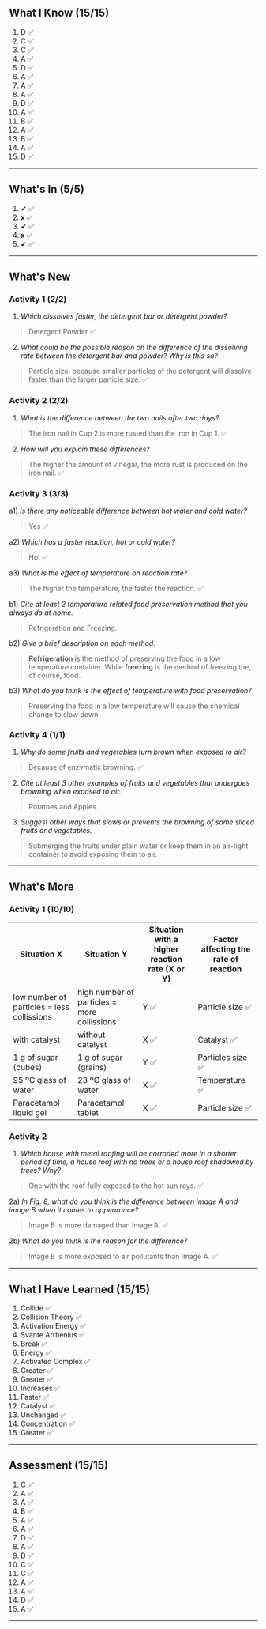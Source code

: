## What I Know (15/15)
1) D ✅
2) C ✅
3) C ✅
4) A ✅
5) D ✅
6) A ✅
7) A ✅
8) A ✅
9) D ✅
10) A ✅
11) B ✅
12) A ✅
13) B ✅
14) A ✅
15) D ✅
___
## What's In (5/5)
1) ✔ ✅
2) **x** ✅
3) ✔ ✅
4) **x** ✅
5) ✔ ✅
___
## What's New
### Activity 1 (2/2)
1) *Which dissolves faster, the detergent bar or detergent powder?*
> Detergent Powder ✅
2) *What could be the possible reason on the difference of the dissolving rate between the detergent bar and powder? Why is this so?*
> Particle size, because smaller particles of the detergent will dissolve faster than the larger particle size. ✅
### Activity 2 (2/2)
1) *What is the difference between the two nails after two days?*
> The iron nail in Cup 2 is more rusted than the iron in Cup 1. ✅
2) *How will you explain these differences?*
> The higher the amount of vinegar, the more rust is produced on the iron nail. ✅
### Activity 3 (3/3)
a1) *Is there any noticeable difference between hot water and cold water?*
> Yes ✅

a2) *Which has a faster reaction, hot or cold water?*
> Hot ✅

a3) *What is the effect of temperature on reaction rate?*
> The higher the temperature, the faster the reaction. ✅

b1) *Cite at least 2 temperature related food preservation method that you always do at home.*
> Refrigeration and Freezing. 

b2) *Give a brief description on each method.*
> **Refrigeration** is the method of preserving the food in a low temperature container.
> While **freezing** is the method of freezing the, of course, food. 

b3) *What do you think is the effect of temperature with food preservation?*
> Preserving the food in a low temperature will cause the chemical change to slow down. 

### Activity 4 (1/1)
1) *Why do some fruits and vegetables turn brown when exposed to air?*
> Because of enzymatic browning. ✅
2) *Cite at least 3 other examples of fruits and vegetables that undergoes browning when exposed to air.*
> Potatoes and Apples.
3) *Suggest other ways that slows or prevents the browning of some sliced fruits and vegetables.*
> Submerging the fruits under plain water or keep them in an air-tight container to avoid exposing them to air.

___
## What's More
### Activity 1 (10/10)
Situation X|Situation Y|Situation with a higher reaction rate (X or Y)|Factor affecting the rate of reaction
----|-----|-----|-----
low number of particles = less collissions|high number of particles = more collissions|Y ✅|Particle size ✅
with catalyst|without catalyst|X ✅|Catalyst ✅
1 g of sugar (cubes)|1 g of sugar (grains)|Y ✅|Particles size ✅
95 ºC glass of water|23 ºC glass of water|X ✅|Temperature ✅
Paracetamol liquid gel|Paracetamol tablet|X ✅|Particle size ✅
### Activity 2
1) *Which house with metal roofing will be corroded more in a shorter period of time, a house roof with no trees or a house roof shadowed by trees? Why?*
> One with the roof fully exposed to the hot sun rays. ✅

2a) *In Fig. 8, what do you think is the difference between image A and image B when it comes to appearance?*
> Image B is more damaged than Image A. ✅

2b) *What do you think is the reason for the difference?*
> Image B is more exposed to air pollutants than Image A. ✅

___
## What I Have Learned (15/15)
1) Collide ✅
2) Collision Theory ✅
3) Activation Energy ✅
4) Svante Arrhenius ✅
5) Break ✅
6) Energy ✅
7) Activated Complex ✅
8) Greater ✅
9) Greater ✅
10) Increases ✅
11) Faster ✅
12) Catalyst ✅
13) Unchanged ✅
14) Concentration ✅
15) Greater ✅
___
## Assessment (15/15)
1) C ✅
2) A ✅
3) A ✅
4) B ✅
5) A ✅
6) A ✅
7) D ✅
8) A ✅
9) D ✅
10) C ✅
11) C ✅
12) A ✅
13) A ✅
14) D ✅
15) A ✅
___ 
